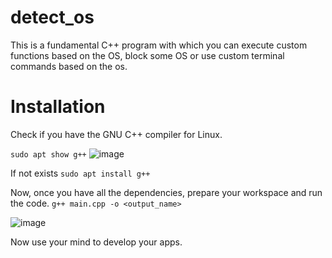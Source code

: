 # detect_os
This is a fundamental C++ program with which you can execute custom functions based on the OS, block some OS or use custom terminal commands based on the os.


# Installation
Check if you have the GNU C++ compiler for Linux.

```sudo apt show g++```
![image](https://github.com/ferrnnaando/detect_os/assets/77246868/d1394793-d675-49fa-a439-80b4d12b0798)


If not exists ```sudo apt install g++```

Now, once you have all the dependencies, prepare your workspace and run the code.
```g++ main.cpp -o <output_name>```

![image](https://github.com/ferrnnaando/detect_os/assets/77246868/7fcfe655-cf36-4692-8524-3b69d7a7201a)


Now use your mind to develop your apps.

